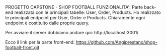 PROGETTO CAPSTONE - SHOP FOOTBALL
FUNZIONALITA': Parte back-end realizzata con le principali tabelle: User, Order, Products.
Ho realizzato le principali endpoint per User, Order e Products. Chiaramente ogni endpoint
è costituito dalle proprie query.







Per avviare il server dobbiamo andare qui: http://localhost:3001/


Ecco il link per la parte front-end: 
https://github.com/Angiprestano/shop-football-front.git
